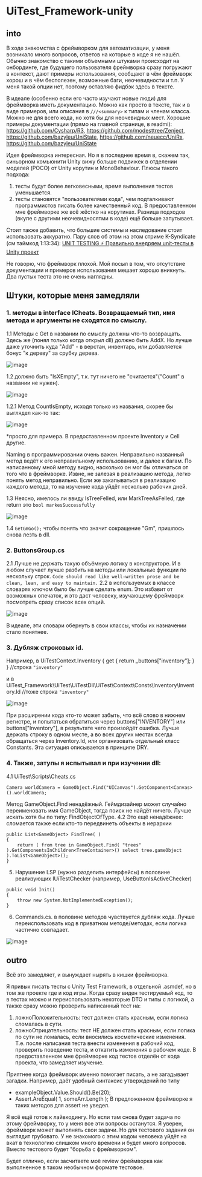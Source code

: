 # UiTest_Framework-unity

## into 
В ходе знакомства с фреймворком для автоматизации, у меня возникало много вопросов, ответов на которые в коде я не нашёл. Обычно знакомство с такими объемными штуками происходит на онбординге, где будущего пользователя фреймворка сразу погружают в контекст, дают примеры использования, сообщают в чём фреймворк хорош и в чём бесполезен, возможные баги, неочевидности и т.п. 
У меня такой опции нет, поэтому оставляю фидбэк здесь в тексте. 

В идеале (особенно если его часто изучают новые люди) для фреймворка иметь документацию. Можно как просто в тексте, так и в виде примеров, или описания в `///<summary>` к типам и членам класса. Можно не для всего кода, но хотя бы для неочевидных мест. 
Хорошие примеры документации (прямо на главной странице, в readmi): https://github.com/Cysharp/R3, https://github.com/modesttree/Zenject, https://github.com/bazyleu/UniState,  https://github.com/neuecc/UniRx, https://github.com/bazyleu/UniState


Идея фреймворка интересная. Но я в последнее время в, скажем так, синьорном комьюнити Unity вижу больше подвижек в отделении моделей (POCO) от Unity корутин и MonoBehaviour. 
Плюсы такого подхода: 
1) тесты будут более легковесными, время выполнения тестов уменьшается. 
2) тесты становятся "пользователями кода", чем подталкивают программистов писать более качественный код. 
В предоставленном мне фреймворке же всё жёстко на корутинах. Разница подходов (вкупе с другими неочевидносятми в коде) ещё больше запутывает. 

Стоит также добавить, что большие системы и наследование стоит использовать аккуратно. Пару слов об этом на этом стриме K-Syndicate (см таймкод 1:13:34):
[UNIT TESTING ⚡️ Правильно внедряем unit-тесты в Unity проект ](https://youtu.be/6mkrxvyZp0Y?t=4412)

Не говорю, что фреймворк плохой. Мой посыл в том, что отсутствие документации и примеров использования мешает хорошо вникнуть. Два пустых теста это не очень наглядны.

## Штуки, которые меня замедляли

### 1. методы в interface ICheats. Возвращаемый тип, имя метода и аргументы не сходятся по смыслу. 

  1.1 Методы с Get в названии по смыслу должны что-то возвращать. Здесь же (понял только когда открыл dll) должно быть AddX. Но лучше даже уточнить куда "Add" - в верстан, инвентарь, или добавляется бонус "к дереву" за срубку дерева.
  
  ![image](https://github.com/user-attachments/assets/ff911ca7-da57-4ac5-b48b-2e4daef185f3)
  
  1.2 должно быть "IsXEmpty", т.к. тут ничего не "считается"("Count" в названии не нужен). 
  
  ![image](https://github.com/user-attachments/assets/c1a9ff59-c093-4b8c-9306-1e41222ab23f)
  
  1.2.1 Метод CountIsEmpty, исходя только из названия, скорее бы выглядел как-то так:  
  
  ![image](https://github.com/user-attachments/assets/3e33e295-bae0-4286-ae70-eb8bba4a1168)
  
  *просто для примера. В предоставленном проекте Inventory и Cell другие. 

  Naming в программировании очень важен. Неправильно названный метод ведёт к его неправильному использованию, и далее к багам. По написанному мной методу видно, насколько он мог бы отличаться от того что в фреймворке. Извне, не залезая в реализацию метода, легко понять метод неправильно. Если же закапываться в реализацию каждого метода, то на изучение кода уйдёт несколько рабочих дней. 
  
  1.3 Неясно, имелось ли ввиду IsTreeFelled, или MarkTreeAsFelled, где return это ```bool markesSuccessfully```
  
  ![image](https://github.com/user-attachments/assets/9ac5278a-dae5-4c29-b90f-bbe96867bf61)
  
  1.4 `GetGmGo();` чтобы понять что значит сокращение "Gm", пришлось снова лезть в dll. 


### 2. ButtonsGroup.cs
   
2.1 Лучше не держать такую объёмную логику в конструкторе. И в любом случает лучше разбить на методы или локальные функции по нескольку строк. ```Code should read like well-written prose and be clean, lean, and easy to maintain.```
2.2 в используемых в классе словарях ключом было бы лучше сделать enum. Это избавит от возможных опечаток, и это даст человеку, изучающему фреймворк посмотреть сразу список всех опций. 

![image](https://github.com/user-attachments/assets/07747ecd-0275-49ee-b0f3-1c6bcb36014b)

В идеале, эти словари обернуть в свои классы, чтобы их назначении стало понятнее. 

### 3. Дубляж строковых id.
  Например, в UiTestContext.Inventory { get { return _buttons["inventory"]; } } //строка `"inventory"`
  
  и в UiTest_Framework\UiTest\UiTestDll\UiTest\Context\Consts\Inventory\Inventory.Id //тоже строка `"inventory"`

   ![image](https://github.com/user-attachments/assets/234cae29-29c3-423b-977d-53f26711ef76)

  
  При расширении кода кто-то может забыть, что всё слово в нижнем регистре, и попытаться обратиться через buttons["INVENTORY"] или buttons["Inventory"], в результате чего произойдёт ошибка. Лучше держать строку в одном месте, а во всех других местах всегда обращаться через Inventory.Id, или организовать отдельный класс Constants.
  Эта ситуация описывается в принципе DRY.

### 4. Также, затупы я испытывал и при изучении dll:
4.1 
UiTest\Scripts\Cheats.cs
```CSharp
Camera worldCamera = GameObject.Find("UICanvas").GetComponent<Canvas>().worldCamera;
```
Метод GameObject.Find ненадёжный. Геймдизайнер может случайно переименовать имя GameObject, тогда поиск не найдёт ничего. Лучше искать хотя бы по типу: FindObjectOfType. 
4.2 Это ещё ненадёжнее: сломается также если кто-то передвинеть объекты в иерархии
```CSharp
public List<GameObject> FindTree( )
{
    return ( from tree in GameObject.Find( "trees" ).GetComponentsInChildren<TreeContainer>() select tree.gameObject ).ToList<GameObject>();
}
```

5. Нарушение LSP (нужно разделить интерфейсы) в половине реализующих IUiTestChecker (например, UseButtonIsActiveChecker)
```CSharp
public void Init()
{
    throw new System.NotImplementedException();
}
```

6. Commands.cs. в половине методов чувствуется дубляж кода. Лучше переиспользовать код в приватном методе/методах, если логика частично совпадает.
   
![image](https://github.com/user-attachments/assets/c3d1f9ef-e80d-4939-9849-11ceafb60ea7)

## outro

Всё это замедляет, и вынуждает нырять в кишки фреймворка. 

Я привык писать тесты с Unity Test Framework, в отдельной .asmdef, но в том же проекте где и код игры. Когда сразу виден тестируемый код, то в тестах можно и переиспользовать некоторые DTO и типы с логикой, а также сразу можно проверить написанный тест на:
  1) ложноПоложительность: тест должен стать красным, если логика сломалась в сути.
  2) ложноОтрицательность: тест НЕ должен стать красным, если логика по сути не ломалась, если вносились косметические изменения.
Т.е. после написания теста внести изменения в рабочий код, проверить поведение теста, и откатить изменения в рабочем коде. 
В предоставленном мне фреймворке код тестов отделён от кода проекта, что замедляет изучение. 

Приятнее когда фреймворк именно помогает писать, а не загадывает загадки. Например, даёт удобный синтаксис утверждений по типу
- exampleObject.Value.Should().Be(20);
- Assert.AreEqual( 1, someArr.Length );
В предложенном фреймворке я таких методов для assert не уведел. 


Я всё ещё готов к лайвкодингу. Но если там снова будет задача по этому фреймворку, то у меня все эти вопросы останутся. 
Я уверен, фреймворк может выполнять свои задачи. Но для тестового задания он выглядит грубовато. У не знакомого с этим кодом человека уйдёт на вкат в технологию слишком много времени и будет много вопросов. Вместо тестового будет "борьба с фреймворком".

Будет отлично, если засчитаете моё review фреймворка как выполненное в таком необычном формате тестовое.



